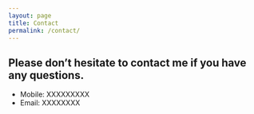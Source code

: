 ```yaml
---
layout: page
title: Contact
permalink: /contact/
---
```

## Please don’t hesitate to contact me if you have any questions.
* Mobile: XXXXXXXXX
* Email:  XXXXXXXX
